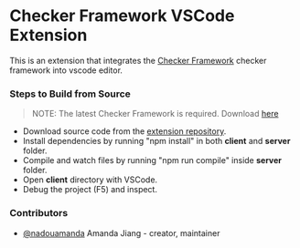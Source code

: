 # Checker Framework VSCode Extension
This is an extension that integrates the [Checker Framework][cf] checker framework into vscode editor.

### Steps to Build from Source
> NOTE: The latest Checker Framework is required. Download [here][cf]
  - Download source code from the [extension repository][src].
  - Install dependencies by running "npm install" in both **client** and **server** folder.
  - Compile and watch files by running "npm run compile" inside **server** folder.
  - Open **client** directory with VSCode.
  - Debug the project (F5) and inspect.
  
### Contributors
- [@nadouamanda][nadouamanda] Amanda Jiang - creator, maintainer

   [cf]: <https://checkerframework.org/>
   [src]: <https://github.com/nadouamanda/checkerframework-vscode-extension>
   [nadouamanda]: <https://github.com/nadouamanda>
